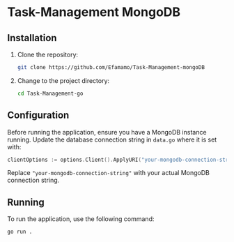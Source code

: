 
# Task-Management MongoDB

## Installation

1. Clone the repository:
   ```sh
   git clone https://github.com/Efamamo/Task-Management-mongoDB
   ```
2. Change to the project directory:
   ```sh
   cd Task-Management-go
   ```

## Configuration

Before running the application, ensure you have a MongoDB instance running. Update the database connection string in `data.go` where it is set with:

```go
clientOptions := options.Client().ApplyURI("your-mongodb-connection-string")
```

Replace `"your-mongodb-connection-string"` with your actual MongoDB connection string.

## Running

To run the application, use the following command:

```sh
go run .
```

